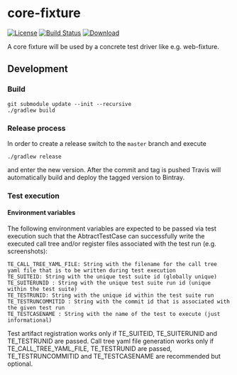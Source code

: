 core-fixture
============

[![License](http://img.shields.io/badge/license-EPL-blue.svg?style=flat)](https://www.eclipse.org/legal/epl-v10.html)
[![Build Status](https://travis-ci.org/test-editor/core-fixture.svg?branch=master)](https://travis-ci.org/test-editor/core-fixture)
[![Download](https://api.bintray.com/packages/test-editor/Fixtures/core-fixture/images/download.svg)](https://bintray.com/test-editor/Fixtures/core-fixture/_latestVersion)

A core fixture will be used by a concrete test driver like e.g. web-fixture.

## Development

### Build

    git submodule update --init --recursive
    ./gradlew build

### Release process

In order to create a release switch to the `master` branch and execute

    ./gradlew release

and enter the new version. After the commit and tag is pushed Travis will automatically build and deploy the tagged version to Bintray.

### Test execution

#### Environment variables

The following environment variables are expected to be passed via test execution such that the AbtractTestCase can successfully write the executed call tree and/or register files associated with the test run (e.g. screenshots):

```
TE_CALL_TREE_YAML_FILE: String with the filename for the call tree yaml file that is to be written during test execution
TE_SUITEID: String with the unique test suite id (globally unique)
TE_SUITERUNID : String with the unique test suite run id (unique within the test suite)
TE_TESTRUNID: String with the unique id within the test suite run
TE_TESTRUNCOMMITID : String with the commit id that is associated with the given test run
TE_TESTCASENAME : String with the name of the test to execute (just informational)
```

Test artifact registration works only if TE_SUITEID, TE_SUITERUNID and TE_TESTRUNID are passed.
Call tree yaml file generation works only if TE_CALL_TREE_YAML_FILE, TE_TESTRUNID are passed, TE_TESTRUNCOMMITID and TE_TESTCASENAME are recommended but optional.
